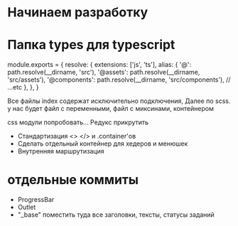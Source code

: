# Начинаем разработку

# Папка types для typescript

module.exports = {
 resolve: {
   extensions: ['js', 'ts'],
   alias: {
     '@': path.resolve(__dirname, 'src'),
     '@assets': path.resolve(__dirname, 'src/assets'),
     '@components': path.resolve(__dirname, 'src/components'),
     // ...etc
   },
  },
 }

Все файлы index содержат исключительно подключения,
Далее по scss. 
у нас будет файл с переменными, файл с миксинами, контейнером

css модули попробовать... Редукс прикрутить 

- Стандартизация <> </> и .container'ов 
- Сделать отдельный контейнер для хедеров и менюшек
- Внутренняя маршрутизация 

# отдельные коммиты
- ProgressBar
- Outlet
- "_base" поместить туда все заголовки, тексты, статусы заданий